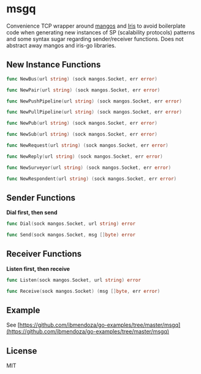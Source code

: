 # msgq
Convenience TCP wrapper around [mangos](http://github.com/gdamore/mangos) and [Iris](https://github.com/project-iris/iris) to avoid boilerplate code when generating 
new instances of SP (scalability protocols) patterns and some syntax sugar regarding sender/receiver functions. 
Does not abstract away mangos and iris-go libraries.


## New Instance Functions

```go
func NewBus(url string) (sock mangos.Socket, err error)
```

```go
func NewPair(url string) (sock mangos.Socket, err error)
```

```go
func NewPushPipeline(url string) (sock mangos.Socket, err error)
```

```go
func NewPullPipeline(url string) (sock mangos.Socket, err error)
```

```go
func NewPub(url string) (sock mangos.Socket, err error)
```

```go
func NewSub(url string) (sock mangos.Socket, err error)
```

```go
func NewRequest(url string) (sock mangos.Socket, err error)
```

```go
func NewReply(url string) (sock mangos.Socket, err error)
```

```go
func NewSurveyor(url string) (sock mangos.Socket, err error)
```

```go
func NewRespondent(url string) (sock mangos.Socket, err error)
```

## Sender Functions

**Dial first, then send**

```go
func Dial(sock mangos.Socket, url string) error
```

```go
func Send(sock mangos.Socket, msg []byte) error
```

## Receiver Functions

**Listen first, then receive**

```go
func Listen(sock mangos.Socket, url string) error
```

```go
func Receive(sock mangos.Socket) (msg []byte, err error)
```

## Example

See [https://github.com/ibmendoza/go-examples/tree/master/msgq](https://github.com/ibmendoza/go-examples/tree/master/msgq)

## License

MIT
